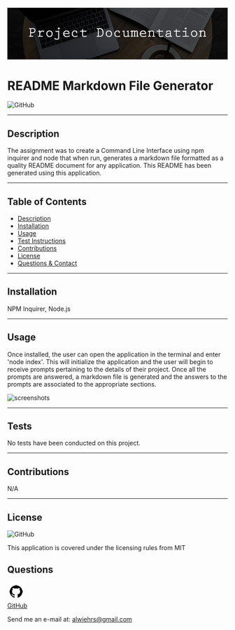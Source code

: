 <p align="center">
  <img src="assets/readme-header.png">
  </p>
  
  # README Markdown File Generator
  ![GitHub](https://img.shields.io/badge/license-MIT-blue?style=plastic)
  
  ---

  ## **Description**
    
  The assignment was to create a Command Line Interface using npm inquirer and node that when run, generates a markdown file formatted as a quality README document for any application.
  This README has been generated using this application.
  
  ---
  
  ## Table of Contents  
  
  - [Description](#Description)  
  - [Installation](#Installation)
  - [Usage](#Usage)
  - [Test Instructions](#Tests)
  - [Contributions](#Contributions)
  - [License](#License)
  - [Questions & Contact](#Questions)
  
  
  ---
  
  ## **Installation**
  
  NPM Inquirer, Node.js
  
  ---
  
  ## **Usage**
  
  Once installed, the user can open the application in the terminal and enter 'node index'. This will initialize the application and the user will begin to receive prompts pertaining to the details of their project. Once all the prompts are answered, a markdown file is generated and the answers to the prompts are associated to the appropriate sections.

  ![screenshots](assets/readme-gen-example.gif "Application GIF")
  
  ---
  
  ## **Tests**
  
  No tests have been conducted on this project.
  
  ---

  ## **Contributions**
  
  N/A
  
  ---

  ## **License**

  ![GitHub](https://img.shields.io/badge/license-MIT-blue?style=plastic) 
  
  This application is covered under the licensing rules from MIT
  

  ## Questions 
  
  ![GitHub Logo](/assets/github-icon.png)  
  [GitHub](https://www.github.com/awiehrs)
    
  
  Send me an e-mail at: alwiehrs@gmail.com  
